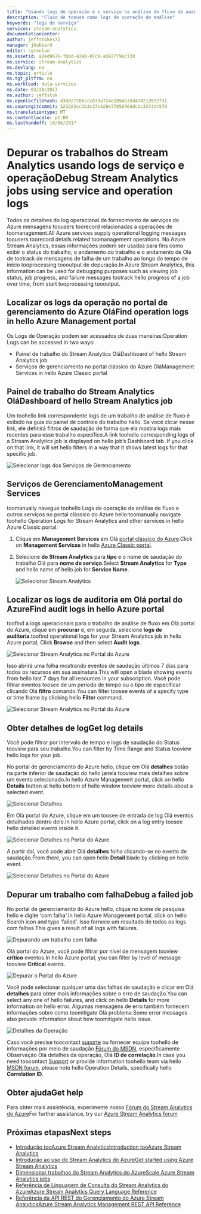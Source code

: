```yaml
---
title: "Usando logs de operação e o serviço na análise do fluxo de aaaDebug | Microsoft Docs"
description: "Fluxo de toouse como logs de operação de análise"
keywords: "logs de serviço"
services: stream-analytics
documentationcenter: 
author: jeffstokes72
manager: jhubbard
editor: cgronlun
ms.assetid: a2ed9676-f0bd-4398-87c8-a592779ac728
ms.service: stream-analytics
ms.devlang: na
ms.topic: article
ms.tgt_pltfrm: na
ms.workload: data-services
ms.date: 03/28/2017
ms.author: jeffstok
ms.openlocfilehash: d3dd27706ccc879a724e1894b33d47021d972f31
ms.sourcegitcommit: 523283cc1b3c37c428e77850964dc1c33742c5f0
ms.translationtype: MT
ms.contentlocale: pt-BR
ms.lasthandoff: 10/06/2017
---
```

# <a name="debug-stream-analytics-jobs-using-service-and-operation-logs"></a><span data-ttu-id="0c767-104">Depurar os trabalhos do Stream Analytics usando logs de serviço e operação</span><span class="sxs-lookup"><span data-stu-id="0c767-104">Debug Stream Analytics jobs using service and operation logs</span></span>
<span data-ttu-id="0c767-105">Todos os detalhes do log operacional de fornecimento de serviços do Azure mensagens toousers toorecord relacionadas a operações de toomanagement.</span><span class="sxs-lookup"><span data-stu-id="0c767-105">All Azure services supply operational logging messages toousers toorecord details related toomanagement operations.</span></span> <span data-ttu-id="0c767-106">No Azure Stream Analytics, essas informações podem ser usadas para fins como exibir o status do trabalho, o andamento do trabalho e o andamento de Olá de tootrack de mensagens de falha de um trabalho ao longo do tempo de início tooprocessing toooutput de depuração.</span><span class="sxs-lookup"><span data-stu-id="0c767-106">In Azure Stream Analytics, this information can be used for debugging purposes such as viewing job status, job progress, and failure messages tootrack hello progress of a job over time, from start tooprocessing toooutput.</span></span>

## <a name="find-operation-logs-in-hello-azure-management-portal"></a><span data-ttu-id="0c767-107">Localizar os logs da operação no portal de gerenciamento do Azure Olá</span><span class="sxs-lookup"><span data-stu-id="0c767-107">Find operation logs in hello Azure Management portal</span></span>
<span data-ttu-id="0c767-108">Os Logs de Operação podem ser acessados de duas maneiras:</span><span class="sxs-lookup"><span data-stu-id="0c767-108">Operation Logs can be accessed in two ways:</span></span>  

* <span data-ttu-id="0c767-109">Painel de trabalho do Stream Analytics Olá</span><span class="sxs-lookup"><span data-stu-id="0c767-109">Dashboard of hello Stream Analytics job</span></span>  
* <span data-ttu-id="0c767-110">Serviços de gerenciamento no portal clássico do Azure Olá</span><span class="sxs-lookup"><span data-stu-id="0c767-110">Management Services in hello Azure Classic portal</span></span>  

## <a name="dashboard-of-hello-stream-analytics-job"></a><span data-ttu-id="0c767-111">Painel de trabalho do Stream Analytics Olá</span><span class="sxs-lookup"><span data-stu-id="0c767-111">Dashboard of hello Stream Analytics job</span></span>
<span data-ttu-id="0c767-112">Um toohello link correspondente logs de um trabalho de análise de fluxo é exibido na guia do painel de controle do trabalho hello. Se você clicar nesse link, ele definirá filtros de saudação de forma que ela mostra logs mais recentes para esse trabalho específico.</span><span class="sxs-lookup"><span data-stu-id="0c767-112">A link toohello corresponding logs of a Stream Analytics job is displayed on hello job’s Dashboard tab. If you click on that link, it will set hello filters in a way that it shows latest logs for that specific job.</span></span>

  ![Selecionar logs dos Serviços de Gerenciamento](./media/stream-analytics-operation-logs/01-stream-analytics-operation-logs.png)  

## <a name="management-services"></a><span data-ttu-id="0c767-114">Serviços de Gerenciamento</span><span class="sxs-lookup"><span data-stu-id="0c767-114">Management Services</span></span>
<span data-ttu-id="0c767-115">toomanually navegue toohello Logs de operação de análise de fluxo e outros serviços no portal clássico do Azure hello:</span><span class="sxs-lookup"><span data-stu-id="0c767-115">toomanually navigate toohello Operation Logs for Stream Analytics and other services in hello Azure Classic portal:</span></span>

1. <span data-ttu-id="0c767-116">Clique em **Management Services** em Olá [portal clássico do Azure](https://manage.windowsazure.com).</span><span class="sxs-lookup"><span data-stu-id="0c767-116">Click on **Management Services** in hello [Azure Classic portal](https://manage.windowsazure.com).</span></span>
2. <span data-ttu-id="0c767-117">Selecione **do Stream Analytics** para **tipo** e o nome de saudação do trabalho Olá para **nome do serviço**.</span><span class="sxs-lookup"><span data-stu-id="0c767-117">Select **Stream Analytics** for **Type** and hello name of hello job for **Service Name**.</span></span>  
   
   ![Selecionar Stream Analytics](./media/stream-analytics-operation-logs/02-stream-analytics-operation-logs.png)  

## <a name="find-audit-logs-in-hello-azure-portal"></a><span data-ttu-id="0c767-119">Localizar os logs de auditoria em Olá portal do Azure</span><span class="sxs-lookup"><span data-stu-id="0c767-119">Find audit logs in hello Azure portal</span></span>
<span data-ttu-id="0c767-120">toofind a logs operacionais para o trabalho de análise de fluxo em Olá portal do Azure, clique em **procurar** e, em seguida, selecione **logs de auditoria**.</span><span class="sxs-lookup"><span data-stu-id="0c767-120">toofind operational logs for your Stream Analytics job in hello Azure portal, Click **Browse** and then select **Audit logs**.</span></span>

  ![Selecionar Stream Analytics no Portal do Azure](./media/stream-analytics-operation-logs/06-stream-analytics-operation-logs.png)  

<span data-ttu-id="0c767-122">Isso abrirá uma folha mostrando eventos de saudação últimos 7 dias para todos os recursos em sua assinatura.</span><span class="sxs-lookup"><span data-stu-id="0c767-122">This will open a blade showing events from hello last 7 days for all resources in your subscription.</span></span>  <span data-ttu-id="0c767-123">Você pode filtrar eventos toosee de um período de tempo ou o tipo de especificar clicando Olá **filtro** comando.</span><span class="sxs-lookup"><span data-stu-id="0c767-123">You can filter toosee events of a specify type or time frame by clicking hello **Filter** command.</span></span>

  ![Selecionar Stream Analytics no Portal do Azure](./media/stream-analytics-operation-logs/07-stream-analytics-operation-logs.png)  

## <a name="get-log-details"></a><span data-ttu-id="0c767-125">Obter detalhes de log</span><span class="sxs-lookup"><span data-stu-id="0c767-125">Get log details</span></span>
<span data-ttu-id="0c767-126">Você pode filtrar por intervalo de tempo e logs de saudação do Status tooview para seu trabalho.</span><span class="sxs-lookup"><span data-stu-id="0c767-126">You can filter by Time Range and Status tooview hello logs for your job.</span></span>

<span data-ttu-id="0c767-127">No portal de gerenciamento do Azure hello, clique em Olá **detalhes** botão na parte inferior de saudação do hello janela tooview mais detalhes sobre um evento selecionado.</span><span class="sxs-lookup"><span data-stu-id="0c767-127">In hello Azure Management portal, click on hello **Details** button at hello bottom of hello window tooview more details about a selected event.</span></span> 

  ![Selecionar Detalhes](./media/stream-analytics-operation-logs/03-stream-analytics-operation-logs.png)  

<span data-ttu-id="0c767-129">Em Olá portal do Azure, clique em um toosee de entrada de log Olá eventos detalhados dentro dele.</span><span class="sxs-lookup"><span data-stu-id="0c767-129">In hello Azure portal, click on a log entry toosee hello detailed events inside it.</span></span>

  ![Selecionar Detalhes no Portal do Azure](./media/stream-analytics-operation-logs/08-stream-analytics-operation-logs.png)  

<span data-ttu-id="0c767-131">A partir daí, você pode abrir Olá **detalhes** folha clicando-se no evento de saudação.</span><span class="sxs-lookup"><span data-stu-id="0c767-131">From there, you can open hello **Detail** blade by clicking on hello event.</span></span>

  ![Selecionar Detalhes no Portal do Azure](./media/stream-analytics-operation-logs/09-stream-analytics-operation-logs.png)  

## <a name="debug-a-failed-job"></a><span data-ttu-id="0c767-133">Depurar um trabalho com falha</span><span class="sxs-lookup"><span data-stu-id="0c767-133">Debug a failed job</span></span>
<span data-ttu-id="0c767-134">No portal de gerenciamento do Azure hello, clique no ícone de pesquisa hello e digite 'com falha'.</span><span class="sxs-lookup"><span data-stu-id="0c767-134">In hello Azure Management portal, click on hello Search icon and type ‘failed’.</span></span> <span data-ttu-id="0c767-135">Isso fornece um resultado de todos os logs com falhas.</span><span class="sxs-lookup"><span data-stu-id="0c767-135">This gives a result of all logs with failures.</span></span> 

  ![Depurando um trabalho com falha](./media/stream-analytics-operation-logs/04-stream-analytics-operation-logs.png)  

<span data-ttu-id="0c767-137">Olá portal do Azure, você pode filtrar por nível de mensagem tooview **crítico** eventos.</span><span class="sxs-lookup"><span data-stu-id="0c767-137">In hello Azure portal, you can filter by level of message tooview **Critical** events.</span></span>

  ![Depurar o Portal do Azure](./media/stream-analytics-operation-logs/10-stream-analytics-operation-logs.png)  

<span data-ttu-id="0c767-139">Você pode selecionar qualquer uma das falhas de saudação e clicar em Olá **detalhes** para obter mais informações sobre o erro de saudação.</span><span class="sxs-lookup"><span data-stu-id="0c767-139">You can select any one of hello failures, and click on hello **Details** for more information on hello error.</span></span>  <span data-ttu-id="0c767-140">Algumas mensagens de erro também fornecem informações sobre como toomitigate Olá problema.</span><span class="sxs-lookup"><span data-stu-id="0c767-140">Some error messages also provide information about how toomitigate hello issue.</span></span> 

  ![Detalhes da Operação](./media/stream-analytics-operation-logs/05-stream-analytics-operation-logs.png)  

<span data-ttu-id="0c767-142">Caso você precise toocontact [suporte](https://azure.microsoft.com/support/options/) ou fornecer equipe toohello de informações por meio de saudação [Fórum do MSDN](https://social.msdn.microsoft.com/Forums/en-US/home?forum=AzureStreamAnalytics), especificamente Observação Olá detalhes da operação, Olá **ID de correlação**.</span><span class="sxs-lookup"><span data-stu-id="0c767-142">In case you need toocontact [Support](https://azure.microsoft.com/support/options/) or provide information toohello team via hello [MSDN forum](https://social.msdn.microsoft.com/Forums/en-US/home?forum=AzureStreamAnalytics), please note hello Operation Details, specifically hello **Correlation ID**.</span></span> 

## <a name="get-help"></a><span data-ttu-id="0c767-143">Obter ajuda</span><span class="sxs-lookup"><span data-stu-id="0c767-143">Get help</span></span>
<span data-ttu-id="0c767-144">Para obter mais assistência, experimente nosso [Fórum do Stream Analytics do Azure](https://social.msdn.microsoft.com/Forums/en-US/home?forum=AzureStreamAnalytics)</span><span class="sxs-lookup"><span data-stu-id="0c767-144">For further assistance, try our [Azure Stream Analytics forum](https://social.msdn.microsoft.com/Forums/en-US/home?forum=AzureStreamAnalytics)</span></span>

## <a name="next-steps"></a><span data-ttu-id="0c767-145">Próximas etapas</span><span class="sxs-lookup"><span data-stu-id="0c767-145">Next steps</span></span>
* [<span data-ttu-id="0c767-146">Introdução tooAzure Stream Analytics</span><span class="sxs-lookup"><span data-stu-id="0c767-146">Introduction tooAzure Stream Analytics</span></span>](stream-analytics-introduction.md)
* [<span data-ttu-id="0c767-147">Introdução ao uso do Stream Analytics do Azure</span><span class="sxs-lookup"><span data-stu-id="0c767-147">Get started using Azure Stream Analytics</span></span>](stream-analytics-real-time-fraud-detection.md)
* [<span data-ttu-id="0c767-148">Dimensionar trabalhos do Stream Analytics do Azure</span><span class="sxs-lookup"><span data-stu-id="0c767-148">Scale Azure Stream Analytics jobs</span></span>](stream-analytics-scale-jobs.md)
* [<span data-ttu-id="0c767-149">Referência de Linguagem de Consulta do Stream Analytics do Azure</span><span class="sxs-lookup"><span data-stu-id="0c767-149">Azure Stream Analytics Query Language Reference</span></span>](https://msdn.microsoft.com/library/azure/dn834998.aspx)
* [<span data-ttu-id="0c767-150">Referência da API REST do Gerenciamento do Azure Stream Analytics</span><span class="sxs-lookup"><span data-stu-id="0c767-150">Azure Stream Analytics Management REST API Reference</span></span>](https://msdn.microsoft.com/library/azure/dn835031.aspx)

